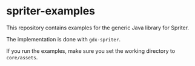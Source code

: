 # spriter-examples

This repository contains examples for the generic Java library for Spriter.

The implementation is done with `gdx-spriter`.

If you run the examples, make sure you set the working directory to `core/assets`.
